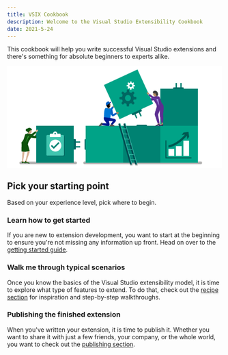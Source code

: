 ```yaml
---
title: VSIX Cookbook
description: Welcome to the Visual Studio Extensibility Cookbook
date: 2021-5-24
---
```


This cookbook will help you write successful Visual Studio extensions and there's something for absolute beginners to experts alike.

<img src="assets/img/extensions.png" alt="" style="border:none;margin: 0 auto; display:block" />

## Pick your starting point

Based on your experience level, pick where to begin.

### Learn how to get started

If you are new to extension development, you want to start at the beginning to ensure you're not missing any information up front. Head on over to the [getting started guide](getting-started/).

### Walk me through typical scenarios

Once you know the basics of the Visual Studio extensibility model, it is time to explore what type of features to extend. To do that, check out the [recipe section](recipes/) for inspiration and step-by-step walkthroughs.

### Publishing the finished extension

When you've written your extension, it is time to publish it. Whether you want to share it with just a few friends, your company, or the whole world, you want to check out the [publishing section](publish/).
